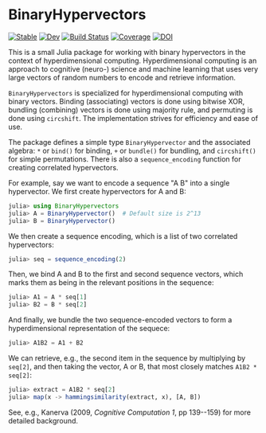 # BinaryHypervectors

[![Stable](https://img.shields.io/badge/docs-stable-blue.svg)](https://smith-garrett.github.io/BinaryHypervectors.jl/stable/)
[![Dev](https://img.shields.io/badge/docs-dev-blue.svg)](https://smith-garrett.github.io/BinaryHypervectors.jl/dev/)
[![Build Status](https://github.com/smith-garrett/BinaryHypervectors.jl/actions/workflows/CI.yml/badge.svg?branch=main)](https://github.com/smith-garrett/BinaryHypervectors.jl/actions/workflows/CI.yml?query=branch%3Amain)
[![Coverage](https://codecov.io/gh/smith-garrett/BinaryHypervectors.jl/branch/main/graph/badge.svg)](https://codecov.io/gh/smith-garrett/BinaryHypervectors.jl)
[![DOI](https://zenodo.org/badge/670530315.svg)](https://zenodo.org/badge/latestdoi/670530315)

This is a small Julia package for working with binary hypervectors in the context of hyperdimensional computing. Hyperdimensional computing is an approach to cognitive (neuro-) science and machine learning that uses very large vectors of random numbers to encode and retrieve information.

`BinaryHypervectors` is specialized for hyperdimensional computing with binary vectors. Binding (associating) vectors is done using bitwise XOR, bundling (combining) vectors is done using majority rule, and permuting is done using `circshift`. The implementation strives for efficiency and ease of use.

The package defines a simple type `BinaryHypervector` and the associated algebra: `*` or `bind()` for binding, `+` or `bundle()` for bundling, and `circshift()` for simple permutations. There is also a `sequence_encoding` function for creating correlated hypervectors.

For example, say we want to encode a sequence "A B" into a single hypervector. We first
create hypervectors for A and B:

```julia
julia> using BinaryHypervectors
julia> A = BinaryHypervector()  # Default size is 2^13
julia> B = BinaryHypervector()
```

We then create a sequence encoding, which is a list of two correlated hypervectors:

```julia
julia> seq = sequence_encoding(2)
```

Then, we bind A and B to the first and second sequence vectors, which marks them as being in
the relevant positions in the sequence:

```julia
julia> A1 = A * seq[1]
julia> B2 = B * seq[2]
```

And finally, we bundle the two sequence-encoded vectors to form a hyperdimensional
representation of the sequece:

```julia
julia> A1B2 = A1 + B2
```

We can retrieve, e.g., the second item in the sequence by multiplying by `seq[2]`, and then
taking the vector, A or B, that most closely matches `A1B2 * seq[2]`:

```julia
julia> extract = A1B2 * seq[2]
julia> map(x -> hammingsimilarity(extract, x), [A, B])
```

See, e.g., Kanerva (2009, *Cognitive Computation 1*, pp 139--159) for more detailed background.

